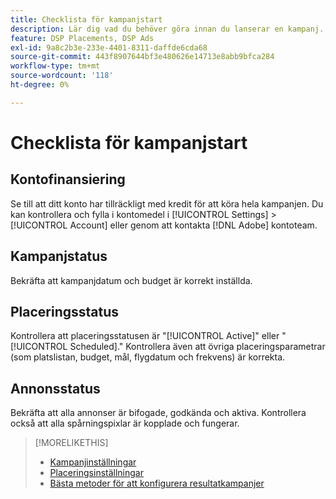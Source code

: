 ```yaml
---
title: Checklista för kampanjstart
description: Lär dig vad du behöver göra innan du lanserar en kampanj.
feature: DSP Placements, DSP Ads
exl-id: 9a8c2b3e-233e-4401-8311-daffde6cda68
source-git-commit: 443f8907644bf3e480626e14713e8abb9bfca284
workflow-type: tm+mt
source-wordcount: '118'
ht-degree: 0%

---
```


# Checklista för kampanjstart

## Kontofinansiering

Se till att ditt konto har tillräckligt med kredit för att köra hela kampanjen. Du kan kontrollera och fylla i kontomedel i [!UICONTROL Settings] > [!UICONTROL Account] eller genom att kontakta [!DNL Adobe] kontoteam.

## Kampanjstatus

Bekräfta att kampanjdatum och budget är korrekt inställda.

## Placeringsstatus

Kontrollera att placeringsstatusen är &quot;[!UICONTROL Active]&quot; eller &quot;[!UICONTROL Scheduled].&quot; Kontrollera även att övriga placeringsparametrar (som platslistan, budget, mål, flygdatum och frekvens) är korrekta.

## Annonsstatus

Bekräfta att alla annonser är bifogade, godkända och aktiva. Kontrollera också att alla spårningspixlar är kopplade och fungerar.

>[!MORELIKETHIS]
>
>* [Kampanjinställningar](/help/dsp/campaign-management/campaigns/campaign-settings.md)
>* [Placeringsinställningar](/help/dsp/campaign-management/placements/placement-settings.md)
>* [Bästa metoder för att konfigurera resultatkampanjer](/help/dsp/optimization/campaign-best-practices-performance.md)

